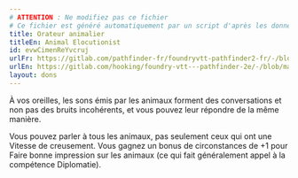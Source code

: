```yaml
---
# ATTENTION : Ne modifiez pas ce fichier
# Ce fichier est généré automatiquement par un script d'après les données du module Foundry VTT officiel et de sa traduction
title: Orateur animalier
titleEn: Animal Elocutionist
id: evwCimenReYvcruj
urlFr: https://gitlab.com/pathfinder-fr/foundryvtt-pathfinder2-fr/-/blob/master/data/feats/evwCimenReYvcruj.htm
urlEn: https://gitlab.com/hooking/foundry-vtt---pathfinder-2e/-/blob/master/packs/data/feats.db/animal-elocutionist.json
layout: dons
---
```

À vos oreilles, les sons émis par les animaux forment des conversations et non pas des bruits incohérents, et vous pouvez leur répondre de la même manière.

Vous pouvez parler à tous les animaux, pas seulement ceux qui ont une Vitesse de creusement. Vous gagnez un bonus de circonstances de +1 pour Faire bonne impression sur les animaux (ce qui fait généralement appel à la compétence Diplomatie).
